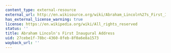 ```yaml
---
content_type: external-resource
external_url: http://en.wikisource.org/wiki/Abraham_Lincoln%27s_First_Inaugural_Address
has_external_license_warning: true
license: https://en.wikipedia.org/wiki/All_rights_reserved
status: ''
title: Abraham Lincoln's First Inaugural Address
uid: 27cebe1f-78bc-4360-8feb-8f0a6e8a1573
wayback_url: ''
---
```

